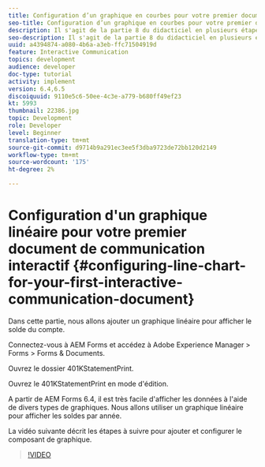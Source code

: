 ```yaml
---
title: Configuration d’un graphique en courbes pour votre premier document de communication interactif
seo-title: Configuration d’un graphique en courbes pour votre premier document de communication interactif
description: Il s'agit de la partie 8 du didacticiel en plusieurs étapes pour créer votre premier document de communications interactives pour le canal d'impression. Dans cette partie, nous allons ajouter un graphique linéaire pour afficher le solde du compte.
seo-description: Il s'agit de la partie 8 du didacticiel en plusieurs étapes pour créer votre premier document de communications interactives pour le canal d'impression. Dans cette partie, nous allons ajouter un graphique linéaire pour afficher le solde du compte.
uuid: a4394874-a080-4b6a-a3eb-ffc71504919d
feature: Interactive Communication
topics: development
audience: developer
doc-type: tutorial
activity: implement
version: 6.4,6.5
discoiquuid: 9110e5c6-50ee-4c3e-a779-b680ff49ef23
kt: 5993
thumbnail: 22386.jpg
topic: Development
role: Developer
level: Beginner
translation-type: tm+mt
source-git-commit: d9714b9a291ec3ee5f3dba9723de72bb120d2149
workflow-type: tm+mt
source-wordcount: '175'
ht-degree: 2%

---
```



# Configuration d&#39;un graphique linéaire pour votre premier document de communication interactif {#configuring-line-chart-for-your-first-interactive-communication-document}

Dans cette partie, nous allons ajouter un graphique linéaire pour afficher le solde du compte.

Connectez-vous à AEM Forms et accédez à Adobe Experience Manager > Forms > Forms &amp; Documents.

Ouvrez le dossier 401KStatementPrint.

Ouvrez le 401KStatementPrint en mode d&#39;édition.

A partir de AEM Forms 6.4, il est très facile d&#39;afficher les données à l&#39;aide de divers types de graphiques. Nous allons utiliser un graphique linéaire pour afficher les soldes par année.

La vidéo suivante décrit les étapes à suivre pour ajouter et configurer le composant de graphique.

>[!VIDEO](https://video.tv.adobe.com/v/22386/?quality=9&learn=on)

